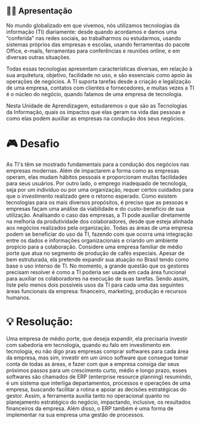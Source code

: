 ## 👨‍🎓 Apresentação
No mundo globalizado em que vivemos, nós utilizamos tecnologias da informação (TI) diariamente: desde quando acordamos e damos uma “conferida” nas redes sociais, ao trabalharmos ou estudarmos, usando sistemas próprios das empresas e escolas, usando ferramentas do pacote Office, e-mails, ferramentas para conferências e reuniões online, e  em diversas outras situações.

Todas essas tecnologias apresentam características diversas, em relação à sua arquitetura, objetivo, facilidade no uso, e são essenciais como apoio às operações de negócios. A TI suporta tarefas desde a criação e legalização de uma empresa, contatos com clientes e fornecedores, e muitas vezes a TI é o núcleo do negócio, quando falamos de uma empresa de tecnologia.

Nesta Unidade de Aprendizagem, estudaremos o que são as Tecnologias da Informação, quais os impactos que elas geram na vida das pessoas e como elas podem auxiliar as empresas na condução dos seus negócios.

# 🎮 Desafio
As TI's têm se mostrado fundamentais para a condução dos negócios nas empresas modernas. Além de impactarem a forma como as empresas operam, elas mudam hábitos pessoais e proporcionam muitas facilidades para seus usuários. Por outro lado, o emprego inadequado de tecnologia, seja por um indivíduo ou por uma organização, requer certos cuidados para que o investimento realizado gere o retorno esperado.
Como existem tecnologias para os mais diversos propósitos, é preciso que as pessoas e empresas façam uma análise da viabilidade e do custo-benefício de sua utilização. Analisando o caso das empresas, a TI pode auxiliar diretamente na melhoria da produtividade dos colaboradores, desde que esteja alinhada aos negócios realizados pela organização. Todas as áreas de uma empresa podem se beneficiar do uso da TI, fazendo com que ocorra uma integração entre os dados e informações organizacionais e criando um ambiente propício para a colaboração.
Considere uma empresa familiar de médio porte que atua no segmento de produção de cafés especiais. Apesar de bem estruturada, ela pretende expandir sua atuação no Brasil tendo como base o uso intenso de TI. No momento, a grande questão que os gestores precisam resolver é como a TI poderia ser usada em cada área funcional para auxiliar os colaboradores na execução de suas tarefas.
Sendo assim, liste pelo menos dois possíveis usos da TI para cada uma das seguintes áreas funcionais da empresa: financeiro, marketing, produção e recursos humanos.

# 💡 Resolução:
 Uma empresa de médio porte, que deseja expandir, ela precisaria investir com sabedoria em tecnologia, quando eu falo em investimento em tecnologia, eu não digo pras empresas comprar softwares para cada área da empresa, mas sim, investir em um único software que consegue tomar conta de todas as áreas, e fazer com que a empresa consiga dar seus próximos passos para um crescimento curto, médio e longo prazo, esses softwares são chamados de ERP (enterprise resource planning) resumindo, é um sistema que interliga departamentos, processos e operações de uma empresa, buscando facilitar a rotina  e apoiar as decisões estratégicas do gestor.
Assim, a ferramenta auxilia tanto no operacional quanto no planejamento estratégico do negócio, impactando, inclusive, os resultados financeiros da empresa. Além disso, o ERP também é uma forma de implementar na sua empresa uma gestão de processos.
